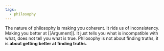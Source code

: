 ```yaml
---
tags:
  - philosophy
---
```

The nature of philosophy is making you coherent. It rids us of inconsistency.
Making you better at [[Argument]].
It just tells you what is incompatible with what, does not tell you what is true.
Philosophy is not about finding truths, it is **about getting better at finding truths**.
